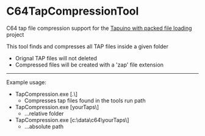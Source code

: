 # C64TapCompressionTool
 C64 tap file compression support for the [Tapuino with packed file loading] project

This tool finds and compresses all TAP files inside a given folder
 - Orignal TAP files will not deleted
 - Compressed files will be created with a 'zap' file extension

----
Example usage:  
- TapCompression.exe \[.\\]
  - Compresses tap files found in the tools run path
- TapCompression.exe \[yourTaps\\]  
  - ...relative folder
- TapCompression.exe \[c:\data\c64\yourTaps\\]  
  - ...absolute path


[Tapuino with packed file loading]: https://github.com/titmouse001/tapuino-with-packed-file-loading
